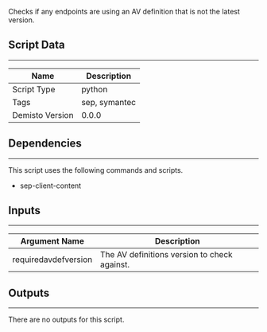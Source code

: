 Checks if any endpoints are using an AV definition that is not the latest version.

## Script Data
---

| **Name** | **Description** |
| --- | --- |
| Script Type | python |
| Tags | sep, symantec |
| Demisto Version | 0.0.0 |

## Dependencies
---
This script uses the following commands and scripts.
* sep-client-content

## Inputs
---

| **Argument Name** | **Description** |
| --- | --- |
| requiredavdefversion | The AV definitions version to check against. |

## Outputs
---
There are no outputs for this script.
